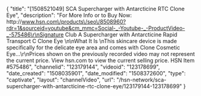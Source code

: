 {
    "title": "[1508521049] SCA Supercharger with Antarcticine   RTC Clone Eye",
    "description": "For More Info or to Buy Now: http:\/\/www.hsn.com\/products\/seo\/8508960?rdr=1&sourceid=youtube&cm_mmc=Social-_-Youtube-_-ProductVideo-_-575486\r\nSignature Club A Supercharger with Antarcticine   Rapid Transport C Clone Eye  \n\nWhat It Is \nThis skincare device is made specifically for the delicate eye area and comes with Clone Cosmetic Eye...\r\nPrices shown on the previously recorded video may not represent the current price.  View hsn.com to view the current selling price. HSN Item #575486",
    "channelid": "123179144",
    "videoid": "123178699",
    "date_created": "1508035901",
    "date_modified": "1508372600",
    "type": "captivate",
    "layout": "channelVideo",
    "url": "\/hsn-network\/sca-supercharger-with-antarcticine-rtc-clone-eye\/123179144-123178699"
}